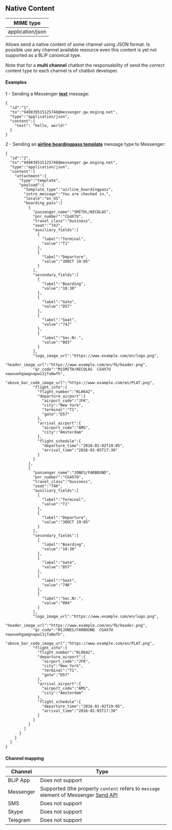 ## Native Content
| MIME type                            |
|--------------------------------------|
| application/json                     |

Allows send a native content of some channel using JSON format. Is possible use any channel available resource even this content is yet not supported as a BLiP canonical type.

Note that for a **multi channel** chatbot the responsability of send the correct content type to each channel is of chatbot developer.

#### Examples

1 - Sending a Messenger **[text](https://developers.facebook.com/docs/messenger-platform/send-api-reference/)** message:

```http
{  
  "id":"1",
  "to":"949839515125748@messenger.gw.msging.net",
  "type":"application/json",
  "content":{  
    "text": "hello, world!"
  }
}
```  
2 - Sending an **[airline boardingpass template](https://developers.facebook.com/docs/messenger-platform/send-api-reference/airline-boardingpass-template)** message type to Messenger:

```http
{  
  "id":"2",
  "to":"949839515125748@messenger.gw.msging.net",
  "type":"application/json",
  "content":{  
    "attachment":{  
      "type":"template",
      "payload":{  
        "template_type":"airline_boardingpass",
        "intro_message":"You are checked in.",
        "locale":"en_US",
        "boarding_pass":[  
          {  
            "passenger_name":"SMITH\/NICOLAS",
            "pnr_number":"CG4X7U",
            "travel_class":"business",
            "seat":"74J",
            "auxiliary_fields":[  
              {  
                "label":"Terminal",
                "value":"T1"
              },
              {  
                "label":"Departure",
                "value":"30OCT 19:05"
              }
            ],
            "secondary_fields":[  
              {  
                "label":"Boarding",
                "value":"18:30"
              },
              {  
                "label":"Gate",
                "value":"D57"
              },
              {  
                "label":"Seat",
                "value":"74J"
              },
              {  
                "label":"Sec.Nr.",
                "value":"003"
              }
            ],
            "logo_image_url":"https://www.example.com/en/logo.png",
            "header_image_url":"https://www.example.com/en/fb/header.png",
            "qr_code":"M1SMITH/NICOLAS  CG4X7U nawouehgawgnapwi3jfa0wfh",
            "above_bar_code_image_url":"https://www.example.com/en/PLAT.png",
            "flight_info":{  
              "flight_number":"KL0642",
              "departure_airport":{  
                "airport_code":"JFK",
                "city":"New York",
                "terminal":"T1",
                "gate":"D57"
              },
              "arrival_airport":{  
                "airport_code":"AMS",
                "city":"Amsterdam"
              },
              "flight_schedule":{  
                "departure_time":"2016-01-02T19:05",
                "arrival_time":"2016-01-05T17:30"
              }
            }
          },
          {  
            "passenger_name":"JONES/FARBOUND",
            "pnr_number":"CG4X7U",
            "travel_class":"business",
            "seat":"74K",
            "auxiliary_fields":[  
              {  
                "label":"Terminal",
                "value":"T1"
              },
              {  
                "label":"Departure",
                "value":"30OCT 19:05"
              }
            ],
            "secondary_fields":[  
              {  
                "label":"Boarding",
                "value":"18:30"
              },
              {  
                "label":"Gate",
                "value":"D57"
              },
              {  
                "label":"Seat",
                "value":"74K"
              },
              {  
                "label":"Sec.Nr.",
                "value":"004"
              }
            ],
            "logo_image_url":"https://www.example.com/en/logo.png",
            "header_image_url":"https://www.example.com/en/fb/header.png",
            "qr_code":"M1JONES/FARBOUND  CG4X7U nawouehgawgnapwi3jfa0wfh",
            "above_bar_code_image_url":"https://www.example.com/en/PLAT.png",
            "flight_info":{  
              "flight_number":"KL0642",
              "departure_airport":{  
                "airport_code":"JFK",
                "city":"New York",
                "terminal":"T1",
                "gate":"D57"
              },
              "arrival_airport":{  
                "airport_code":"AMS",
                "city":"Amsterdam"
              },
              "flight_schedule":{  
                "departure_time":"2016-01-02T19:05",
                "arrival_time":"2016-01-05T17:30"
              }
            }
          }
        ]
      }
    }
  }
}
```

#### Channel mapping

| Channel              | Type                    | 
|--------------------|-------------------------|
| BLiP App           | Does not support           |
| Messenger          | Supported (the property `content` refers to `message` element of Messenger [Send API](https://developers.facebook.com/docs/messenger-platform/send-api-reference/)  |
| SMS                | Does not support           |
| Skype              | Does not support           |
| Telegram           | Does not support           |
